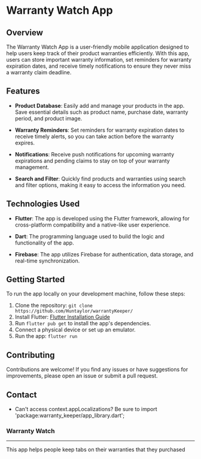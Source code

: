# Warranty Watch App

[//]: # (path/to/app_screenshot.png)

## Overview

The Warranty Watch App is a user-friendly mobile application designed to help users keep track of their product warranties efficiently. With this app, users can store important warranty information, set reminders for warranty expiration dates, and receive timely notifications to ensure they never miss a warranty claim deadline.

## Features

- **Product Database**: Easily add and manage your products in the app. Save essential details such as product name, purchase date, warranty period, and product image.

- **Warranty Reminders**: Set reminders for warranty expiration dates to receive timely alerts, so you can take action before the warranty expires.

- **Notifications**: Receive push notifications for upcoming warranty expirations and pending claims to stay on top of your warranty management.

- **Search and Filter**: Quickly find products and warranties using search and filter options, making it easy to access the information you need.

## Technologies Used

- **Flutter**: The app is developed using the Flutter framework, allowing for cross-platform compatibility and a native-like user experience.

- **Dart**: The programming language used to build the logic and functionality of the app.

- **Firebase**: The app utilizes Firebase for authentication, data storage, and real-time synchronization.

## Getting Started

To run the app locally on your development machine, follow these steps:

1. Clone the repository: `git clone https://github.com/Huntaylor/warrantyKeeper/`
2. Install Flutter: [Flutter Installation Guide](https://flutter.dev/docs/get-started/install)
3. Run `flutter pub get` to install the app's dependencies.
4. Connect a physical device or set up an emulator.
5. Run the app: `flutter run`

## Contributing

Contributions are welcome! If you find any issues or have suggestions for improvements, please open an issue or submit a pull request.

## Contact

- Can't access context.appLocalizations? Be sure to import 'package:warranty_keeper/app_library.dart';

### Warranty Watch

---

This app helps people keep tabs on their warranties that they purchased
